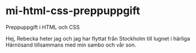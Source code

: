 # mi-html-css-preppuppgift
Preppuppgift i HTML och CSS

Hej, Rebecka heter jag och jag har flyttat från Stockholm till lugnet i härliga Härnösand tillsammans med min sambo och vår son.